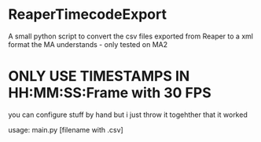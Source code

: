 # ReaperTimecodeExport

A small python script to convert the csv files exported from Reaper to a xml format the MA understands - only tested on MA2

# ONLY USE TIMESTAMPS IN HH:MM:SS:Frame with 30 FPS

you can configure stuff by hand but i just throw it togehther that it worked

usage: main.py [filename with .csv]
